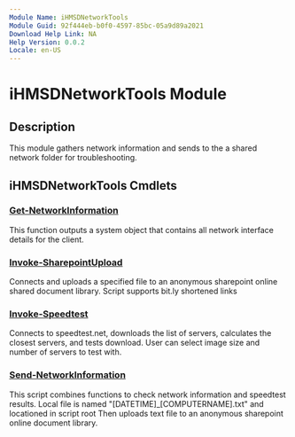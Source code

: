 ```yaml
---
Module Name: iHMSDNetworkTools
Module Guid: 92f444eb-b0f0-4597-85bc-05a9d89a2021
Download Help Link: NA
Help Version: 0.0.2
Locale: en-US
---
```


# iHMSDNetworkTools Module
## Description
This module gathers network information and sends to the a shared network folder for troubleshooting.

## iHMSDNetworkTools Cmdlets
### [Get-NetworkInformation](Get-NetworkInformation.md)
This function outputs a system object that contains all network interface details for the client.

### [Invoke-SharepointUpload](Invoke-SharepointUpload.md)
Connects and uploads a specified file to an anonymous sharepoint online shared document library.
Script supports bit.ly shortened links

### [Invoke-Speedtest](Invoke-Speedtest.md)
Connects to speedtest.net, downloads the list of servers, calculates the closest servers, and tests download.
User can select image size and number of servers to test with.

### [Send-NetworkInformation](Send-NetworkInformation.md)
This script combines functions to check network information and speedtest results.
Local file is named "[DATETIME]_[COMPUTERNAME].txt" and locationed in script root
Then uploads text file to an anonymous sharepoint online document library.


